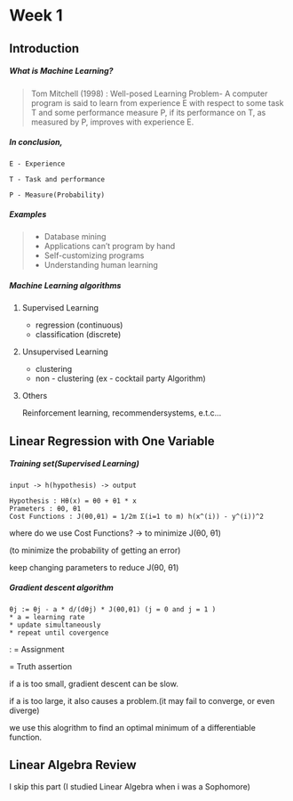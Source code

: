# Week 1 

## Introduction


##### What is Machine Learning? 

> Tom Mitchell (1998) : Well-posed Learning
Problem- A computer program is said to learn
from experience E with respect to some task T
and some performance measure P, if its
performance on T, as measured by P, improves
with experience E. 
 
##### In conclusion,  

	E - Experience 

	T - Task and performance

	P - Measure(Probability)

##### Examples
> - Database mining 
> - Applications can’t program by hand
> - Self-customizing programs
> - Understanding human learning


##### Machine Learning algorithms
	
1. Supervised Learning 
	- regression (continuous) 
	- classification (discrete)

2. Unsupervised Learning
	- clustering 
	- non - clustering (ex - cocktail party Algorithm)

3. Others 

	 Reinforcement learning, recommendersystems, e.t.c...
	

## Linear Regression with One Variable

##### Training set(Supervised Learning)
	input -> h(hypothesis) -> output

	Hypothesis : Hθ(x) = θ0 + θ1 * x
	Prameters : θ0, θ1
	Cost Functions : J(θ0,θ1) = 1/2m Σ(i=1 to m) h(x^(i)) - y^(i))^2
	
where do we use Cost Functions? -> to minimize J(θ0, θ1)

(to minimize the probability of getting an error)

keep changing parameters to reduce J(θ0, θ1)

##### Gradient descent algorithm
	
	θj := θj - a * d/(dθj) * J(θ0,θ1) (j = 0 and j = 1 )
	* a = learning rate
	* update simultaneously
	* repeat until covergence

: =  Assignment

   =  Truth assertion


if a is too small, gradient descent can be slow.
 
if a is too large, it also causes a problem.(it may fail to converge, or even diverge)

we use this alogrithm to find an optimal minimum of a differentiable function.

## Linear Algebra Review

I skip this part (I studied Linear Algebra when i was a Sophomore)
